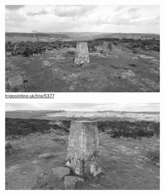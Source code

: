 ![](images/PXL_20250328_135641467_penistone_hill.jpg)
[trigpointing.uk/trig/5377](https://trigpointing.uk/trig/5377)

![](images/PXL_20250328_135656637_penistone_hill.jpg)